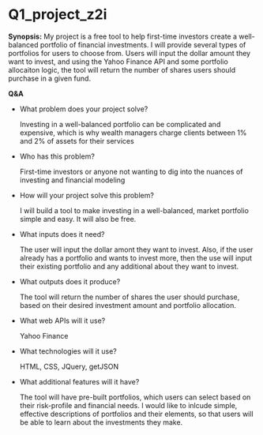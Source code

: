 # Q1_project_z2i

**Synopsis:** My project is a free tool to help first-time investors create a well-balanced portfolio of financial investments. I will provide several types of portfolios for users to choose from. Users will input the dollar amount they want to invest, and using the Yahoo Finance API and some portfolio allocaiton logic, the tool will return the number of shares users should purchase in a given fund.



**Q&A**

- What problem does your project solve?

  Investing in a well-balanced portfolio can be complicated and expensive, which is why wealth managers charge clients between 1% and 2% of assets for their services

- Who has this problem?

  First-time investors or anyone not wanting to dig into the nuances of investing and financial modeling

- How will your project solve this problem?

  I will build a tool to make investing in a well-balanced, market portfolio simple and easy. It will also be free.

- What inputs does it need?

  The user will input the dollar amont they want to invest. Also, if the user already has a portfolio and wants to invest more, then the use will input their existing portfolio and any additional about they want to invest.

- What outputs does it produce?

  The tool will return the number of shares the user should purchase, based on their desired investment amount and portfolio allocation.

- What web APIs will it use?

  Yahoo Finance

- What technologies will it use?

  HTML, CSS, JQuery, getJSON

- What additional features will it have?

  The tool will have pre-built portfolios, which users can select based on their risk-profile and financial needs. I would like to inlcude simple, effective descriptions of portfolios and their elements, so that users will be able to learn about the investments they make. 